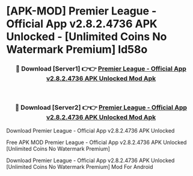 # [APK-MOD] Premier League - Official App v2.8.2.4736 APK Unlocked - [Unlimited Coins No Watermark Premium] ld58o



<div align="center">
<h3>🔴 Download [Server1] 👉👉 <a href="https://momento.my/?title=Premier_League_-_Official_App_v2.8.2.4736_APK_Unlocked">Premier League - Official App v2.8.2.4736 APK Unlocked Mod Apk</a></h3><br>

<h3>🔴 Download [Server2] 👉👉 <a href="https://momento.my/?title=Premier_League_-_Official_App_v2.8.2.4736_APK_Unlocked">Premier League - Official App v2.8.2.4736 APK Unlocked Mod Apk</a></h3>
</div>



Download Premier League - Official App v2.8.2.4736 APK Unlocked 

Free APK MOD Premier League - Official App v2.8.2.4736 APK Unlocked [Unlimited Coins No Watermark Premium]

Download Premier League - Official App v2.8.2.4736 APK Unlocked [Unlimited Coins No Watermark Premium] Mod For Android
